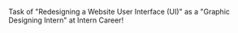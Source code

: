 Task of "Redesigning a Website User Interface (UI)" as a "Graphic Designing Intern" at Intern Career!
